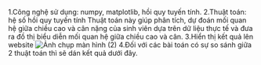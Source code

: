 1.Công nghệ sử dụng: numpy, matplotlib, hồi quy tuyến tính.
2.Thuật toán: hệ số hồi quy tuyến tính
Thuật toán này giúp phân tích, dự đoán mối quan hệ giữa chiều cao và cân nặng của sinh viên dựa trên dữ liệu thực tế và đưa ra đồ thị biểu diễn mối quan hệ giữa chiều cao và cân.
3.Hiển thị kết quả lên website
![Ảnh chụp màn hình (2)](https://github.com/user-attachments/assets/0c5106d3-0489-40bc-8c86-3c17723addc6)
4.Đối với các bài toán có sự so sánh giữa 2 thuật toán thì sẽ dán kết quả dưới đây.
